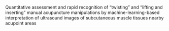 Quantitative assessment and rapid recognition of “twisting” and “lifting and inserting” manual acupuncture manipulations by machine-learning-based interpretation of ultrasound images of subcutaneous muscle tissues nearby acupoint areas
